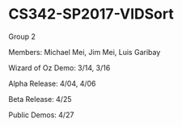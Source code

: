 # CS342-SP2017-VIDSort
Group 2

Members: Michael Mei, Jim Mei, Luis Garibay

Wizard of Oz Demo: 3/14, 3/16

Alpha Release: 4/04, 4/06

Beta Release: 4/25

Public Demos: 4/27
